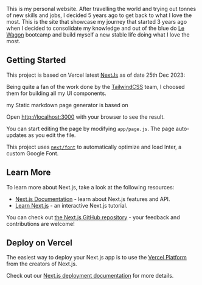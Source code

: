 This is my personal website. After travelling the world and trying out tonnes of new skills and jobs, I decided 5 years ago to get back to what I love the most. This is the site that showcase my journey that started 3 years ago when I decided to consolidate my knowledge and out of the blue do [Le Wagon](https://www.lewagon.org/) bootcamp and build myself a new stable life doing what I love the most.

## Getting Started

This project is based on Vercel latest [NextJs](https://nextjs.org) as of date 25th Dec 2023:

Being quite a fan of the work done by the [TailwindCSS](https://tailwindcss.com) team, I choosed them for building all my UI components.

my Static markdown page generator is based on 

Open [http://localhost:3000](http://localhost:3000) with your browser to see the result.

You can start editing the page by modifying `app/page.js`. The page auto-updates as you edit the file.

This project uses [`next/font`](https://nextjs.org/docs/basic-features/font-optimization) to automatically optimize and load Inter, a custom Google Font.

## Learn More

To learn more about Next.js, take a look at the following resources:

- [Next.js Documentation](https://nextjs.org/docs) - learn about Next.js features and API.
- [Learn Next.js](https://nextjs.org/learn) - an interactive Next.js tutorial.

You can check out [the Next.js GitHub repository](https://github.com/vercel/next.js/) - your feedback and contributions are welcome!

## Deploy on Vercel

The easiest way to deploy your Next.js app is to use the [Vercel Platform](https://vercel.com/new?utm_medium=default-template&filter=next.js&utm_source=create-next-app&utm_campaign=create-next-app-readme) from the creators of Next.js.

Check out our [Next.js deployment documentation](https://nextjs.org/docs/deployment) for more details.
